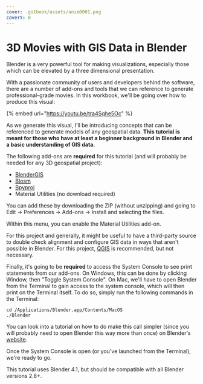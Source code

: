 ```yaml
---
cover: .gitbook/assets/anim0001.png
coverY: 0
---
```


# 3D Movies with GIS Data in Blender

Blender is a very powerful tool for making visualizations, especially those which can be elevated by a three dimensional presentation.&#x20;

With a passionate community of users and developers behind the software, there are a number of add-ons and tools that we can reference to generate professional-grade movies. In this workbook, we'll be going over how to produce this visual:

{% embed url="https://youtu.be/tra4Sqhe5Oc" %}

As we generate this visual, I'll be introducing concepts that can be referenced to generate models of any geospatial data. **This tutorial is meant for those who have at least a beginner background in Blender and a basic understanding of GIS data.**

The following add-ons are **required** for this tutorial (and will probably be needed for any 3D geospatial project):

* [BlenderGIS](https://github.com/domlysz/BlenderGIS)
* [Blosm](https://prochitecture.gumroad.com/l/blender-osm)
* [Bpyproj](https://github.com/JeremyBYU/bpyproj)
* Material Utilities (no download required)

You can add these by downloading the ZIP (without unzipping) and going to Edit -> Preferences -> Add-ons -> Install and selecting the files.

Within this menu, you can enable the Material Utilities add-on.

For this project and generally, it might be useful to have a third-party source to double check alignment and configure GIS data in ways that aren't possible in Blender. For this project, [QGIS](https://www.qgis.org/download/) is recommended, but not necessary.

Finally, it's going to be **required** to access the System Console to see print statements from our add-ons. On Windows, this can be done by clicking Window, then "Toggle System Console". On Mac, we'll have to open Blender from the Terminal to gain access to the system console, which will then print on the Terminal itself. To do so, simply run the following commands in the Terminal:

```
cd /Applications/Blender.app/Contents/MacOS
./Blender
```

You can look into a tutorial on how to do make this call simpler (since you will probably need to open Blender this way more than once) on Blender's [website](https://docs.blender.org/manual/en/latest/advanced/command\_line/launch/index.html).&#x20;

Once the System Console is open (or you've launched from the Terminal), we're ready to go.

This tutorial uses Blender 4.1, but should be compatible with all Blender versions 2.8+.
